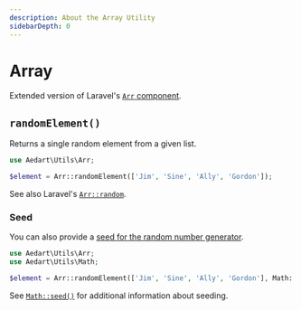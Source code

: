 ```yaml
---
description: About the Array Utility
sidebarDepth: 0
---
```


# Array

Extended version of Laravel's [`Arr` component](https://laravel.com/docs/8.x/helpers#arrays).

## `randomElement()`

Returns a single random element from a given list.

```php
use Aedart\Utils\Arr;

$element = Arr::randomElement(['Jim', 'Sine', 'Ally', 'Gordon']);
```

See also Laravel's [`Arr::random`](https://laravel.com/docs/8.x/helpers#method-array-random).

### Seed

You can also provide a [seed for the random number generator](https://www.php.net/manual/en/function.mt-srand.php). 

```php
use Aedart\Utils\Arr;
use Aedart\Utils\Math;

$element = Arr::randomElement(['Jim', 'Sine', 'Ally', 'Gordon'], Math::seed());
```

See [`Math::seed()`](math.md) for additional information about seeding.
